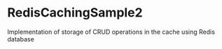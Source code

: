 # RedisCachingSample2

Implementation of storage of CRUD operations in the cache using Redis database
